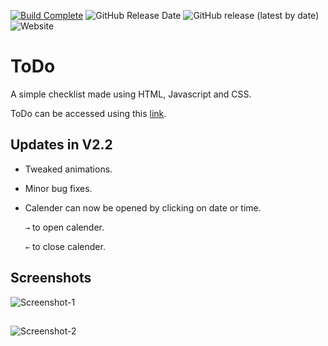 [![Build Complete](https://img.shields.io/badge/build-passing-brightgreen)](https://todo.admbot.repl.co/)
![GitHub Release Date](https://img.shields.io/github/release-date/adm410/ToDo)
![GitHub release (latest by date)](https://img.shields.io/github/v/release/adm410/ToDo)
![Website](https://img.shields.io/website?url=https://adm410.github.io/ToDo/)

# ToDo 

A simple checklist made using HTML, Javascript and CSS.

ToDo can be accessed using this [link](https://adm410.github.io/ToDo/).

## Updates in V2.2

- Tweaked animations.

- Minor bug fixes.

- Calender can now be opened by clicking on date or time.

    `→` to open calender.

    `←` to close calender.

## Screenshots
![Screenshot-1](https://user-images.githubusercontent.com/90643958/159159180-14e2adf7-2f1b-4bbe-89e4-9ae2267cfa5d.png)
## 
![Screenshot-2](https://user-images.githubusercontent.com/90643958/159159183-1f22298f-fde3-4377-a160-6787088fb269.png)
